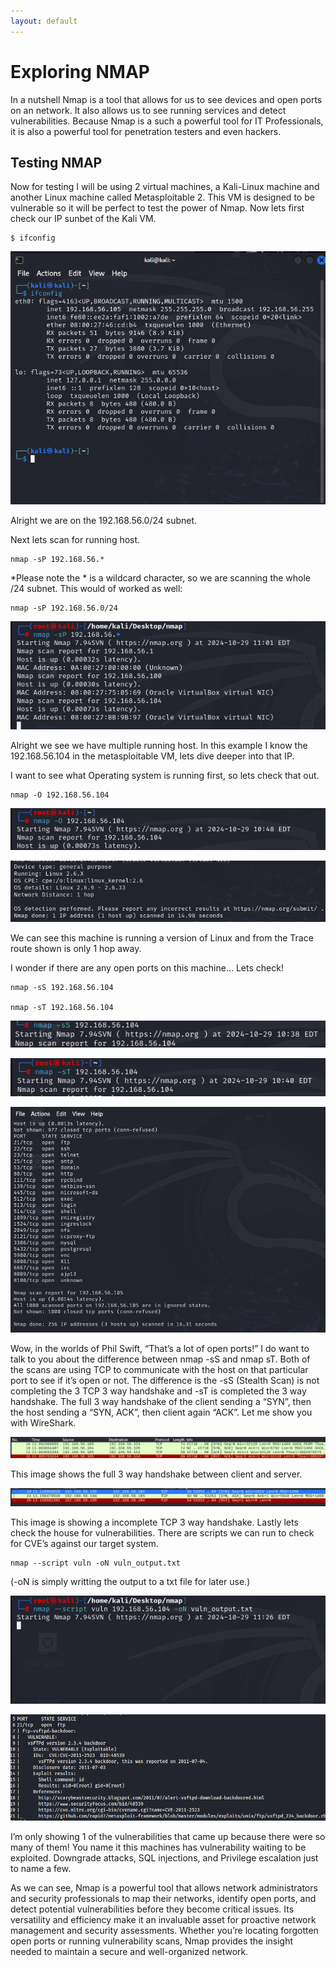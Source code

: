 ```yaml
---
layout: default
---
```


# Exploring NMAP

In a nutshell Nmap is a tool that allows for us to see devices and open ports on an network. It also allows us to see running services and detect vulnerabilities. Because Nmap is a such a powerful tool for IT Professionals, it is also a powerful tool for penetration testers and even hackers.

## Testing NMAP

Now for testing I will be using 2 virtual machines, a Kali-Linux machine and another Linux machine called Metasploitable 2. This VM is designed to be vulnerable so it will be perfect to test the power of Nmap. Now lets first check our IP sunbet of the Kali VM.

```
$ ifconfig
```

![ifconfig](project_images/ifconif_kali.png)

Alright we are on the 192.168.56.0/24 subnet.

Next lets scan for running host.

```
nmap -sP 192.168.56.*
```

*Please note the * is a wildcard character, so we are scanning the whole /24 subnet. 
This would of worked as well:

```
nmap -sP 192.168.56.0/24
```

![Check Host](project_images/check_up_host.png)

Alright we see we have multiple running host. In this example I know the 192.168.56.104 in the metasploitable VM, lets dive deeper into that IP.

I want to see what Operating system is running first, so lets check that out.

```
nmap -O 192.168.56.104
```

![OS Check](project_images/os_check.png)

![OS Output](project_images/os_output.png)

We can see this machine is running a version of Linux and from the Trace route shown is only 1 hop away.

I wonder if there are any open ports on this machine… Lets check!

```
nmap -sS 192.168.56.104

nmap -sT 192.168.56.104
```

![Stealth](project_images/stealth_scan.png)

![Full Scan](project_images/full_scan_nmap.png)

![Output](project_images/1st_output.png)

Wow, in the worlds of Phil Swift, “That’s a lot of open ports!” I do want to talk to you about the difference between nmap -sS and nmap sT. Both of the scans are using TCP to communicate with the host on that particular port to see if it’s open or not. The difference is the -sS (Stealth Scan) is not completing the 3 TCP 3 way handshake and -sT is completed the 3 way handshake. The full 3 way handshake of the client sending a “SYN”, then the host sending a “SYN, ACK”, then client again “ACK”. Let me show you with WireShark.

![Full TCP Scan](project_images/full_tcp.webp)

This image shows the full 3 way handshake between client and server.

![Half TCP Scan](project_images/half_tcp.webp)

This image is showing a incomplete TCP 3 way handshake.
Lastly lets check the house for vulnerabilities. There are scripts we can run to check for CVE’s against our target system.

```
nmap --script vuln -oN vuln_output.txt
```
(-oN is simply writting the output to a txt file for later use.)

![Vulnerability Scan](project_images/nmap_vuln_scan.png)

![Output Vulnerability](project_images/vuln_scan_output.png)

I’m only showing 1 of the vulnerabilities that came up because there were so many of them! You name it this machines has vulnerability waiting to be exploited. Downgrade attacks, SQL injections, and Privilege escalation just to name a few.

As we can see, Nmap is a powerful tool that allows network administrators and security professionals to map their networks, identify open ports, and detect potential vulnerabilities before they become critical issues. Its versatility and efficiency make it an invaluable asset for proactive network management and security assessments. Whether you’re locating forgotten open ports or running vulnerability scans, Nmap provides the insight needed to maintain a secure and well-organized network.




